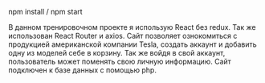 npm install / npm start

В данном тренировочном проекте я использую React без redux. Так же использован React Router и axios. Сайт позволяет ознокомиться с продукцией американской компании Tesla, создать аккаунт и добавить одну из моделей себе в корзину. Так же войдя в свой аккаунт, пользователь может поменять свою личную информацию. Сайт подключен к базе данных с помощью php.
